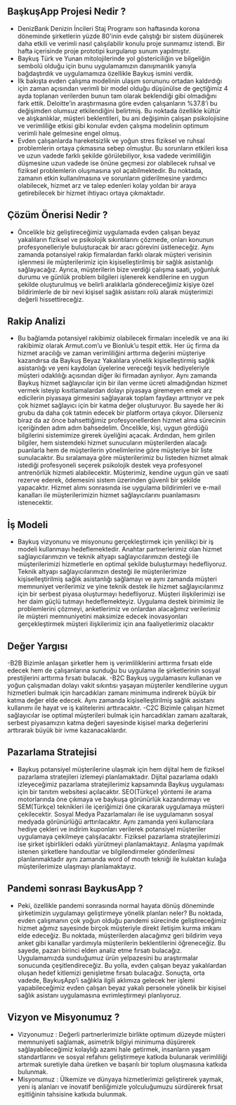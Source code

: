 ## BaşkuşApp Projesi Nedir ?
-  DenizBank Denizin İncileri Staj Programı son haftasında korona döneminde şirketlerin yüzde 80'inin evde çalıştığı bir sistem düşünerek daha etkili ve verimli nasıl çalışılabilir konulu proje sunmamız istendi. Bir hafta içerisinde proje prototipi kurgulanıp sunum yapılmıştır.
-  Baykuş Türk ve Yunan mitolojilerinde yol göstericiliğin ve bilgeliğin sembolü olduğu için bunu uygulamamızın danışmanlık yanıyla bağdaştırdık ve uygulamamıza özellikle Baykuş ismini verdik.
-  İlk bakışta evden çalışma modelinin ulaşım sorununu ortadan kaldırdığı için zaman açısından verimli bir model olduğu düşünülse de geçtiğimiz 4 ayda toplanan verilerden bunun tam olarak beklendiği gibi olmadığını fark ettik. Deloitte’in araştırmasına göre evden çalışanların %37.8’i bu değişimden olumsuz etkilendiğini belirtmiş. Bu noktada özellikle kültür ve alışkanlıklar, müşteri beklentileri, bu ani değişimin çalışan psikolojisine ve verimliliğe etkisi gibi konular evden çalışma modelinin optimum verimli hale gelmesine engel olmuş.
-  Evden çalışanlarda hareketsizlik ve yoğun stres fiziksel ve ruhsal problemlerin ortaya çıkmasına sebep olmuştur. Bu sorunların etkileri kısa ve uzun vadede farklı şekilde
görülebiliyor, kısa vadede verimliliğin düşmesine uzun vadede ise önüne geçmesi zor olabilecek ruhsal ve fiziksel problemlerin oluşmasına yol açabilmektedir. Bu noktada,
zamanın etkin kullanılmasına ve sorunların giderilmesine yardımcı olabilecek, hizmet arz ve talep edenleri kolay yoldan bir araya getirebilecek bir hizmet ihtiyacı ortaya çıkmaktadır.

## Çözüm Önerisi Nedir ?

- Öncelikle biz geliştireceğimiz uygulamada evden çalışan beyaz yakalıların fiziksel ve psikolojik sıkıntılarını çözmede, onları konunun profesyonelleriyle buluşturacak bir aracı görevini üstleneceğiz. Aynı zamanda potansiyel rakip firmalardan farklı olarak müşteri verisinin işlenmesi ile müşterilerimiz için kişiselleştirilmiş bir sağlık asistanlığı sağlayacağız.
Ayrıca, müşterilerin bize verdiği çalışma saati, yoğunluk durumu ve günlük problem bilgileri işlenerek kendilerine en uygun şekilde oluşturulmuş ve belirli aralıklarla
göndereceğimiz kişiye özel bildirimlerle de bir nevi kişisel sağlık asistanı rolü alarak müşterimizi değerli hissettireceğiz.

## Rakip Analizi

- Bu bağlamda potansiyel rakibimiz olabilecek firmaları inceledik ve ana iki rakibimiz olarak Armut.com’u ve Bionluk’u tespit ettik. Her üç firma da hizmet aracılığı ve zaman verimliliğini arttırma değerini müşteriye kazandırsa da Baykuş Beyaz Yakalılara yönelik kişiselleştirmiş sağlık asistanlığı ve yeni kaydolan üyelerine vereceği teşvik hediyeleriyle müşteri odaklılığı açısından diğer iki firmadan ayrılıyor. Aynı zamanda Baykuş hizmet sağlayıcılar için bir ilan verme ücreti almadığından hizmet vermek isteyip kısıtlamalardan dolayı piyasaya giremeyen emek arz edicilerin piyasaya girmesini sağlayarak toplam
faydayı arttırıyor ve pek çok hizmet sağlayıcı için bir katma değer oluşturuyor. Bu sayede her iki grubu da daha çok tatmin edecek bir platform ortaya çıkıyor.
Dilerseniz biraz da az önce bahsettiğimiz profesyonellerden hizmet alma sürecinin içeriğinden adım adım bahsedelim. Öncelikle, kişi, uygun gördüğü bilgilerini sistemimize girerek üyeliğini açacak. Ardından, hem girilen bilgiler, hem sistemdeki hizmet sunucuların müşterilerden alacağı puanlarla hem de müşterilerin yönelimlerine göre müşteriye bir liste sunulacaktır. Bu sıralamaya göre müşterilerimiz bu listeden hizmet almak istediği profesyoneli seçerek psikolojik destek veya profesyonel antrenörlük hizmeti alabilecektir. Müşterimiz, kendine uygun gün ve saati rezerve ederek, ödemesini sistem üzerinden güvenli bir şekilde yapacaktır. Hizmet alımı sonrasında ise uygulama bildirimleri ve e-mail kanalları ile müşterilerimizin hizmet sağlayıcılarını puanlamasını istenecektir.

## İş Modeli

- Baykuş vizyonunu ve misyonunu gerçekleştirmek için yenilikçi bir iş modeli kullanmayı hedeflemektedir. Anahtar partnerlerimiz olan hizmet sağlayıcılarımızın ve teknik altyapı sağlayıcılarımızın desteği ile müşterilerimizi hizmetlerle en optimal şekilde buluşturmayı hedefliyoruz. Teknik altyapı sağlayıcılarımızın desteği ile müşterilerimize kişiselleştirilmiş sağlık asistanlığı sağlamayı ve aynı zamanda müşteri memnuniyet verilerimiz ve yine teknik destek ile hizmet sağlayıcılarımız için bir serbest piyasa oluşturmayı hedefliyoruz. Müşteri ilişkilerimizi ise her daim güçlü tutmayı hedeflemekteyiz. Uygulama destek birimimiz ile problemlerini çözmeyi, anketlerimiz ve onlardan alacağımız verilerimiz ile müşteri memnuniyetini maksimize edecek inovasyonları gerçekleştirmek müşteri ilişkilerimiz için ana faaliyetlerimiz olacaktır

## Değer Yargısı 

-B2B Bizimle anlaşan şirketler hem iş verimliliklerini arttırma fırsatı elde edecek hem
de çalışanlarına sunduğu bu uygulama ile şirketlerinin sosyal prestijlerini arttırma
fırsatı bulacak.
-B2C
Baykuş uygulamasını kullanan ve yoğun çalışmadan dolayı vakit sıkıntısı
yaşayan müşteriler kendilerine uygun hizmetleri bulmak için harcadıkları zamanı
minimuma indirerek büyük bir katma değer elde edecek. Aynı zamanda
kişiselleştirilmiş sağlık asistanı kullanımı ile hayat ve iş kalitelerini arttıracaktır.
-C2C
Bizimle çalışan hizmet sağlayıcılar ise optimal müşterileri bulmak için harcadıkları
zamanı azaltarak, serbest piyasamızın katma değeri sayesinde kişisel marka
değerlerini arttırarak büyük bir ivme kazanacaklardır.

## Pazarlama Stratejisi

- Baykuş potansiyel müşterilerine ulaşmak için hem dijital hem de fiziksel
pazarlama stratejileri izlemeyi planlamaktadır. Dijital pazarlama odaklı
izleyeceğimiz pazarlama stratejilerimiz kapsamında Baykuş uygulaması için bir
tanıtım websitesi açılacaktır. SEO(Türkçe) yöntemi ile arama motorlarında öne
çıkmaya ve baykuşa görünürlük kazandırmayı ve SEM(Türkçe) teknikleri ile
içeriğimizi öne çıkararak uygulamaya müşteri çekilecektir. Sosyal Medya
Pazarlamaları ile ise uygulamanın sosyal medyada görünürlüğü arttırılacaktır.
Aynı zamanda yeni kullanıcılara hediye çekleri ve indirim kuponları verilerek
potansiyel müşteriler uygulamaya çekilmeye çalışılacaktır.
Fiziksel pazarlama stratejilerimizi ise şirket işbirlikleri odaklı yürütmeyi
planlamaktayız. Anlaşma yapılmak istenen şirketlere handoutlar ve
bilgilendirmeler gönderilmesi planlanmaktadır aynı zamanda word of mouth
tekniği ile kulaktan kulağa müşterilerimize ulaşmayı planlamaktayız.

## Pandemi sonrası BaykusApp ?

- Peki, özellikle pandemi sonrasında normal hayata dönüş döneminde şirketimizin
uygulamayı geliştirmeye yönelik planları neler? Bu noktada, evden çalışmanın çok
yoğun olduğu pandemi sürecinde geliştireceğimiz hizmet ağımız sayesinde birçok
müşteriyle direkt iletişim kurma imkanı elde edeceğiz. Bu noktada, müşterilerden
alacağımız geri bildirim veya anket gibi kanallar yardımıyla müşterilerin beklentilerini
öğreneceğiz. Bu sayede, pazarı birinci elden analiz etme fırsatı bulacağız.
Uygulamamızda sunduğumuz ürün yelpazesini bu araştırmalar sonucunda
çeşitlendireceğiz. Bu yolla, evden çalışan beyaz yakalılardan oluşan hedef kitlemizi
genişletme fırsatı bulacağız. Sonuçta, orta vadede, BaykuşApp’i sağlıkla ilgili aklımıza
gelecek her işlemi yapabileceğimiz evden çalışan beyaz yakalı personele yönelik bir
kişisel sağlık asistanı uygulamasına evrimleştirmeyi planlıyoruz.


 ## Vizyon ve Misyonumuz ?
 - Vizyonumuz : Değerli partnerlerimizle birlikte optimum düzeyde müşteri memnuniyeti sağlamak, asimetrik bilgiyi minimuma düşürerek sağlayabileceğimiz kolaylığı azami hale getirmek, insanların yaşam standartlarını ve sosyal refahını geliştirmeye katkıda bulunarak verimliliği artırmak suretiyle daha üretken ve başarılı bir toplum oluşmasına katkıda bulunmak.
 - Misyonumuz : Ülkemize ve dünyaya hizmetlerimizi geliştirerek yaymak, yeni iş alanları ve inovatif benliğimizle yolculuğumuzu sürdürerek fırsat eşitliğinin tahsisine katkıda bulunmak.



